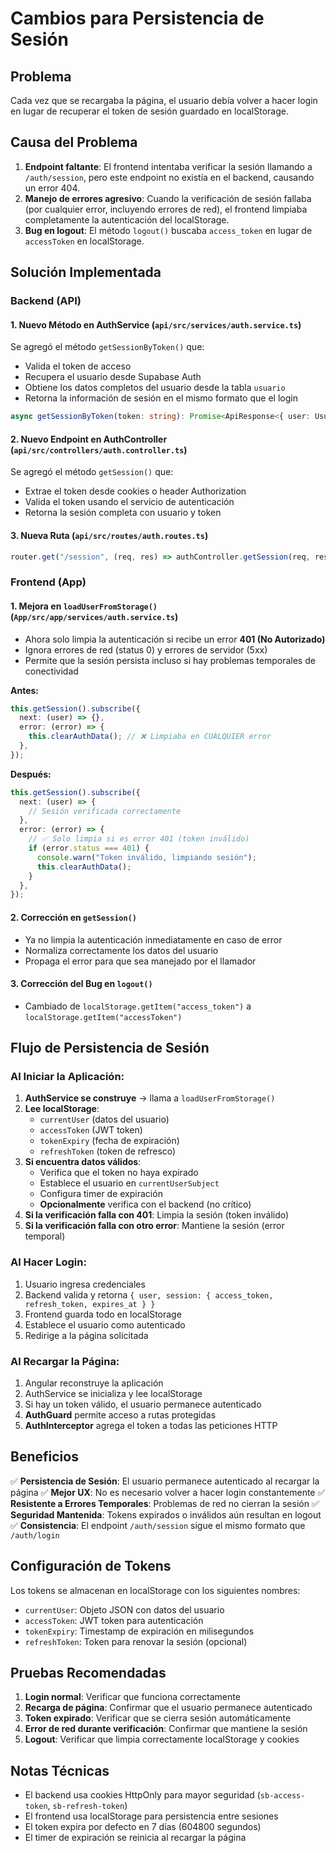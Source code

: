 # Cambios para Persistencia de Sesión

## Problema
Cada vez que se recargaba la página, el usuario debía volver a hacer login en lugar de recuperar el token de sesión guardado en localStorage.

## Causa del Problema
1. **Endpoint faltante**: El frontend intentaba verificar la sesión llamando a `/auth/session`, pero este endpoint no existía en el backend, causando un error 404.
2. **Manejo de errores agresivo**: Cuando la verificación de sesión fallaba (por cualquier error, incluyendo errores de red), el frontend limpiaba completamente la autenticación del localStorage.
3. **Bug en logout**: El método `logout()` buscaba `access_token` en lugar de `accessToken` en localStorage.

## Solución Implementada

### Backend (API)

#### 1. Nuevo Método en AuthService (`api/src/services/auth.service.ts`)
Se agregó el método `getSessionByToken()` que:
- Valida el token de acceso
- Recupera el usuario desde Supabase Auth
- Obtiene los datos completos del usuario desde la tabla `usuario`
- Retorna la información de sesión en el mismo formato que el login

```typescript
async getSessionByToken(token: string): Promise<ApiResponse<{ user: Usuario; session: any }>>
```

#### 2. Nuevo Endpoint en AuthController (`api/src/controllers/auth.controller.ts`)
Se agregó el método `getSession()` que:
- Extrae el token desde cookies o header Authorization
- Valida el token usando el servicio de autenticación
- Retorna la sesión completa con usuario y token

#### 3. Nueva Ruta (`api/src/routes/auth.routes.ts`)
```typescript
router.get("/session", (req, res) => authController.getSession(req, res));
```

### Frontend (App)

#### 1. Mejora en `loadUserFromStorage()` (`App/src/app/services/auth.service.ts`)
- Ahora solo limpia la autenticación si recibe un error **401 (No Autorizado)**
- Ignora errores de red (status 0) y errores de servidor (5xx)
- Permite que la sesión persista incluso si hay problemas temporales de conectividad

**Antes:**
```typescript
this.getSession().subscribe({
  next: (user) => {},
  error: (error) => {
    this.clearAuthData(); // ❌ Limpiaba en CUALQUIER error
  },
});
```

**Después:**
```typescript
this.getSession().subscribe({
  next: (user) => {
    // Sesión verificada correctamente
  },
  error: (error) => {
    // ✅ Solo limpia si es error 401 (token inválido)
    if (error.status === 401) {
      console.warn("Token inválido, limpiando sesión");
      this.clearAuthData();
    }
  },
});
```

#### 2. Corrección en `getSession()`
- Ya no limpia la autenticación inmediatamente en caso de error
- Normaliza correctamente los datos del usuario
- Propaga el error para que sea manejado por el llamador

#### 3. Corrección del Bug en `logout()`
- Cambiado de `localStorage.getItem("access_token")` a `localStorage.getItem("accessToken")`

## Flujo de Persistencia de Sesión

### Al Iniciar la Aplicación:
1. **AuthService se construye** → llama a `loadUserFromStorage()`
2. **Lee localStorage**:
   - `currentUser` (datos del usuario)
   - `accessToken` (JWT token)
   - `tokenExpiry` (fecha de expiración)
   - `refreshToken` (token de refresco)
3. **Si encuentra datos válidos**:
   - Verifica que el token no haya expirado
   - Establece el usuario en `currentUserSubject`
   - Configura timer de expiración
   - **Opcionalmente** verifica con el backend (no crítico)
4. **Si la verificación falla con 401**: Limpia la sesión (token inválido)
5. **Si la verificación falla con otro error**: Mantiene la sesión (error temporal)

### Al Hacer Login:
1. Usuario ingresa credenciales
2. Backend valida y retorna `{ user, session: { access_token, refresh_token, expires_at } }`
3. Frontend guarda todo en localStorage
4. Establece el usuario como autenticado
5. Redirige a la página solicitada

### Al Recargar la Página:
1. Angular reconstruye la aplicación
2. AuthService se inicializa y lee localStorage
3. Si hay un token válido, el usuario permanece autenticado
4. **AuthGuard** permite acceso a rutas protegidas
5. **AuthInterceptor** agrega el token a todas las peticiones HTTP

## Beneficios

✅ **Persistencia de Sesión**: El usuario permanece autenticado al recargar la página
✅ **Mejor UX**: No es necesario volver a hacer login constantemente
✅ **Resistente a Errores Temporales**: Problemas de red no cierran la sesión
✅ **Seguridad Mantenida**: Tokens expirados o inválidos aún resultan en logout
✅ **Consistencia**: El endpoint `/auth/session` sigue el mismo formato que `/auth/login`

## Configuración de Tokens

Los tokens se almacenan en localStorage con los siguientes nombres:
- `currentUser`: Objeto JSON con datos del usuario
- `accessToken`: JWT token para autenticación
- `tokenExpiry`: Timestamp de expiración en milisegundos
- `refreshToken`: Token para renovar la sesión (opcional)

## Pruebas Recomendadas

1. **Login normal**: Verificar que funciona correctamente
2. **Recarga de página**: Confirmar que el usuario permanece autenticado
3. **Token expirado**: Verificar que se cierra sesión automáticamente
4. **Error de red durante verificación**: Confirmar que mantiene la sesión
5. **Logout**: Verificar que limpia correctamente localStorage y cookies

## Notas Técnicas

- El backend usa cookies HttpOnly para mayor seguridad (`sb-access-token`, `sb-refresh-token`)
- El frontend usa localStorage para persistencia entre sesiones
- El token expira por defecto en 7 días (604800 segundos)
- El timer de expiración se reinicia al recargar la página